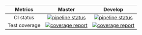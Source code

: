 |    Metrics    |                                                                                     Master                                                                                     |                                                                                  Develop                                                                                 |
|:-------------:|:------------------------------------------------------------------------------------------------------------------------------------------------------------------------------:|:------------------------------------------------------------------------------------------------------------------------------------------------------------------------:|
| CI status     | [![pipeline status](https://gitlab.com/redmic-project/server/userbadges/master/pipeline.svg)](https://gitlab.com/redmic-project/server/usercommits/master) | [![pipeline status](https://gitlab.com/redmic-project/server/userbadges/dev/pipeline.svg)](https://gitlab.com/redmic-project/server/usercommits/dev) |
| Test coverage | [![coverage report](https://gitlab.com/redmic-project/server/userbadges/master/coverage.svg)](https://gitlab.com/redmic-project/server/usercommits/master) | [![coverage report](https://gitlab.com/redmic-project/server/userbadges/dev/coverage.svg)](https://gitlab.com/redmic-project/server/usercommits/dev) |